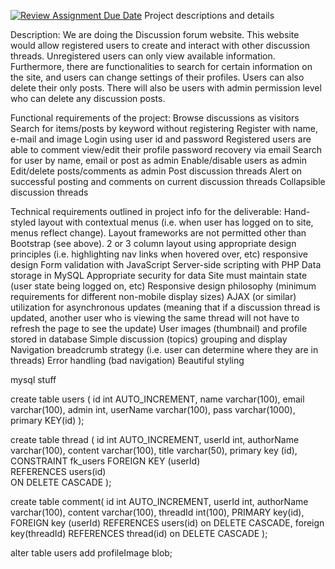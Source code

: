 [![Review Assignment Due Date](https://classroom.github.com/assets/deadline-readme-button-24ddc0f5d75046c5622901739e7c5dd533143b0c8e959d652212380cedb1ea36.svg)](https://classroom.github.com/a/enf2qyfT)
Project descriptions and details

Description:
We are doing the Discussion forum website.
This website would allow registered users to create and interact with other discussion threads. Unregistered users can only view available information.
Furthermore, there are functionalities to search for certain information on the site, and users can change settings of their profiles. Users can also delete their only posts.
There will also be users with admin permission level who can delete any discussion posts.

Functional requirements of the project:
Browse discussions as visitors
Search for items/posts by keyword without registering
Register with name, e-mail and image
Login using user id and password
Registered users are able to comment
view/edit their profile
password recovery via email
Search for user by name, email or post as admin
Enable/disable users as admin
Edit/delete posts/comments as admin
Post discussion threads
Alert on successful posting and comments on current discussion threads
Collapsible discussion threads

Technical requirements outlined in project info for the deliverable:
Hand-styled layout with contextual menus (i.e. when user has logged on to site, menus reflect change). Layout frameworks are not permitted other than Bootstrap (see above).
2 or 3 column layout using appropriate design principles (i.e. highlighting nav links when hovered over, etc) responsive design
Form validation with JavaScript
Server-side scripting with PHP
Data storage in MySQL
Appropriate security for data
Site must maintain state (user state being logged on, etc)
Responsive design philosophy (minimum requirements for different non-mobile display sizes)
AJAX (or similar) utilization for asynchronous updates (meaning that if a discussion thread is updated, another user who is viewing the same thread will not have to refresh the page to see the update)
User images (thumbnail) and profile stored in database
Simple discussion (topics) grouping and display
Navigation breadcrumb strategy (i.e. user can determine where they are in threads)
Error handling (bad navigation)
Beautiful styling

mysql stuff

create table users (
id int AUTO_INCREMENT,
name varchar(100),
email varchar(100),
admin int,
userName varchar(100),
pass varchar(1000),
primary KEY(id)
);

create table thread (
id int AUTO_INCREMENT,
userId int,
authorName varchar(100),
content varchar(100),
title varchar(50),
primary key (id),
CONSTRAINT fk_users FOREIGN KEY (userId)  
 REFERENCES users(id)  
 ON DELETE CASCADE
);

create table comment(
    id int AUTO_INCREMENT,
    userId int,
    authorName varchar(100),
    content varchar(100),
    threadId int(100),
    PRIMARY key(id),
    FOREIGN key (userId)
    REFERENCES users(id)  on DELETE CASCADE,
    foreign key(threadId)
    REFERENCES thread(id) on DELETE CASCADE
    );

alter table users
add profileImage blob;
